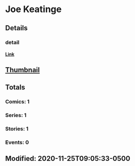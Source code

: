 # Joe  Keatinge 
## Details
### detail
#### [Link](http://marvel.com/comics/creators/13326/joe_keatinge?utm_campaign=apiRef&utm_source=225578a89fc76f3d20fbffda5d17a88d)
## [Thumbnail](http://i.annihil.us/u/prod/marvel/i/mg/b/40/image_not_available.jpg)
## Totals
### Comics: 1
### Series: 1
### Stories: 1
### Events: 0
## Modified: 2020-11-25T09:05:33-0500